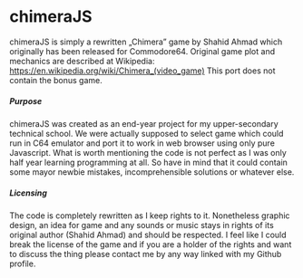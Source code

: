 # chimeraJS
 chimeraJS is simply a rewritten „Chimera” game by Shahid Ahmad which originally has been released for Commodore64. 
 Original game plot and mechanics are described at Wikipedia: https://en.wikipedia.org/wiki/Chimera_(video_game)
 This port does not contain the bonus game.

##### Purpose
 chimeraJS was created as an end-year project for my upper-secondary technical school. We were actually supposed to select game which could run in C64 emulator and port it to work in web browser using only pure Javascript. What is worth mentioning the code is not perfect as I was only half year learning programming at all. So have in mind that it could contain some mayor newbie mistakes, incomprehensible solutions or whatever else.
 
##### Licensing
 The code is completely rewritten as I keep rights to it. Nonetheless graphic design, an idea for game and any sounds or music stays in rights of its original author (Shahid Ahmad) and should be respected. 
 I feel like I could break the license of the game and if you are a holder of the rights and want to discuss the thing please contact me by any way linked with my Github profile.
 